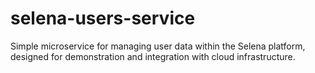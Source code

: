 # selena-users-service
Simple microservice for managing user data within the Selena platform, designed for demonstration and integration with cloud infrastructure.